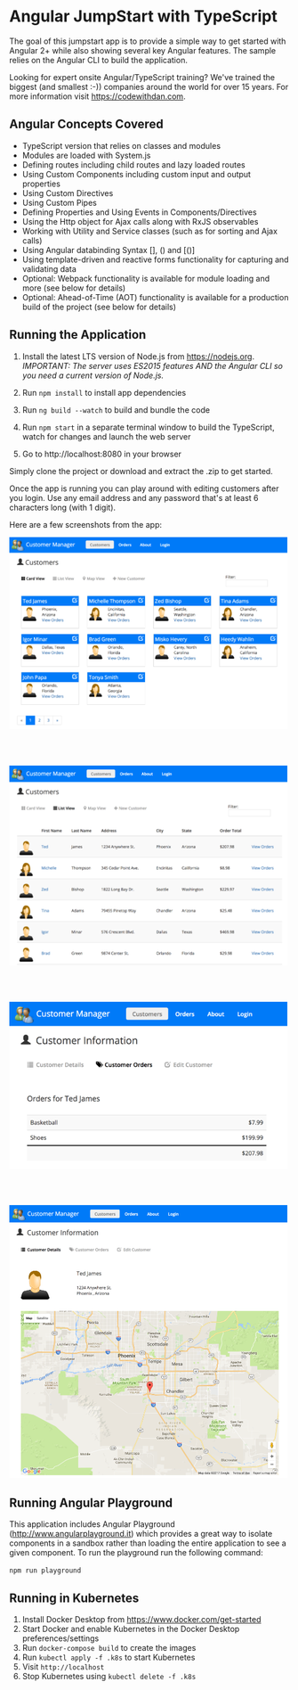 # Angular JumpStart with TypeScript

The goal of this jumpstart app is to provide
a simple way to get started with Angular 2+ while also showing several key Angular features. The sample
relies on the Angular CLI to build the application.

Looking for expert onsite Angular/TypeScript training? We've trained the biggest (and smallest :-)) companies around the world for over 15 years. For more information visit https://codewithdan.com.

## Angular Concepts Covered

* TypeScript version that relies on classes and modules
* Modules are loaded with System.js
* Defining routes including child routes and lazy loaded routes
* Using Custom Components including custom input and output properties
* Using Custom Directives
* Using Custom Pipes
* Defining Properties and Using Events in Components/Directives
* Using the Http object for Ajax calls along with RxJS observables
* Working with Utility and Service classes (such as for sorting and Ajax calls)
* Using Angular databinding Syntax [], () and [()]
* Using template-driven and reactive forms functionality for capturing and validating data
* Optional: Webpack functionality is available for module loading and more (see below for details)
* Optional: Ahead-of-Time (AOT) functionality is available for a production build of the project (see below for details)

## Running the Application

1. Install the latest LTS version of Node.js from https://nodejs.org. *IMPORTANT: The server uses ES2015 features AND the Angular CLI so you need a current version of Node.js.*

1. Run `npm install` to install app dependencies

1. Run `ng build --watch` to build and bundle the code

1. Run `npm start` in a separate terminal window to build the TypeScript, watch for changes and launch the web server

1. Go to http://localhost:8080 in your browser 

Simply clone the project or download and extract the .zip to get started. 

Once the app is running you can play around with editing customers after you login. Use any email address and any password that's at least 6 characters long (with 1 digit).

Here are a few screenshots from the app:

<img width="500" src="src/assets/images/screenshots/cards.png" border="0" />

<br /><br />

<img width="500" src="src/assets/images/screenshots/grid.png" border="0" />

<br /><br />

<img width="500" src="src/assets/images/screenshots/orders.png" border="0" />

<br /><br />

<img width="500" src="src/assets/images/screenshots/details.png" border="0" />

## Running Angular Playground

This application includes Angular Playground (http://www.angularplayground.it) which provides a great way to isolate components in a sandbox rather than loading the 
entire application to see a given component. To run the playground run the following command:

`npm run playground`

## Running in Kubernetes

1. Install Docker Desktop from https://www.docker.com/get-started
1. Start Docker and enable Kubernetes in the Docker Desktop preferences/settings
1. Run `docker-compose build` to create the images
1. Run `kubectl apply -f .k8s` to start Kubernetes
1. Visit `http://localhost`
1. Stop Kubernetes using `kubectl delete -f .k8s`


